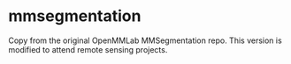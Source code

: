 # mmsegmentation
Copy from the original OpenMMLab MMSegmentation repo. This version is modified to attend remote sensing projects.
